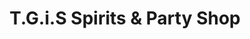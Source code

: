 ---
title: "T.G.i.S Spirits & Party Shop"
url: /greenville/t-g-i-s-spirits-und-party-shop/
shop: Spirituosen
---